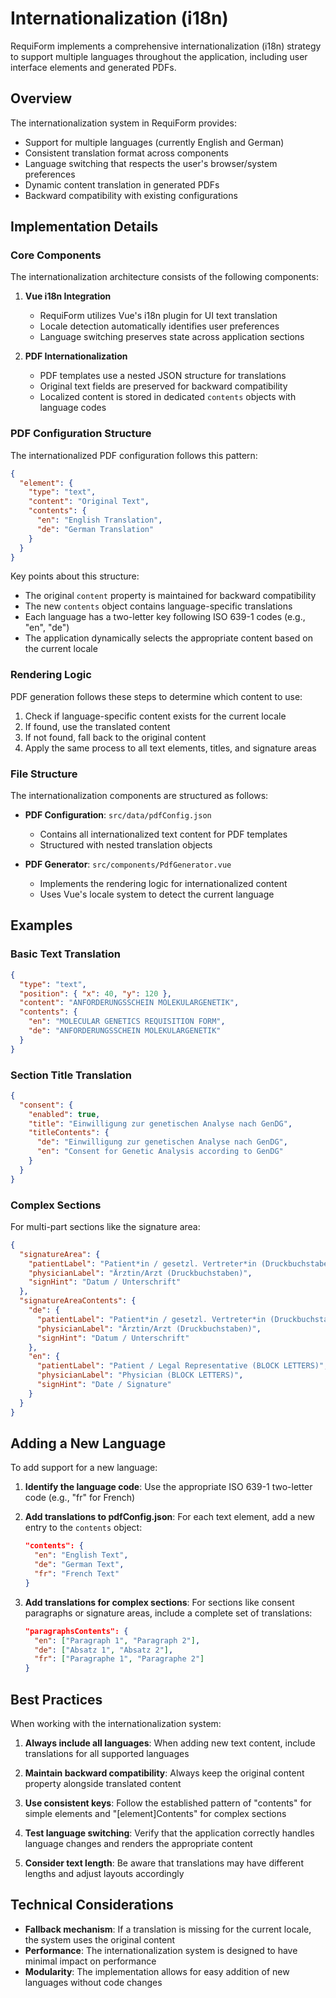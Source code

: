 # Internationalization (i18n)

RequiForm implements a comprehensive internationalization (i18n) strategy to support multiple languages throughout the application, including user interface elements and generated PDFs.

## Overview

The internationalization system in RequiForm provides:

- Support for multiple languages (currently English and German)
- Consistent translation format across components
- Language switching that respects the user's browser/system preferences
- Dynamic content translation in generated PDFs
- Backward compatibility with existing configurations

## Implementation Details

### Core Components

The internationalization architecture consists of the following components:

1. **Vue i18n Integration**
   - RequiForm utilizes Vue's i18n plugin for UI text translation
   - Locale detection automatically identifies user preferences
   - Language switching preserves state across application sections

2. **PDF Internationalization**
   - PDF templates use a nested JSON structure for translations
   - Original text fields are preserved for backward compatibility
   - Localized content is stored in dedicated `contents` objects with language codes

### PDF Configuration Structure

The internationalized PDF configuration follows this pattern:

```json
{
  "element": {
    "type": "text",
    "content": "Original Text",
    "contents": {
      "en": "English Translation",
      "de": "German Translation"
    }
  }
}
```

Key points about this structure:

- The original `content` property is maintained for backward compatibility
- The new `contents` object contains language-specific translations
- Each language has a two-letter key following ISO 639-1 codes (e.g., "en", "de")
- The application dynamically selects the appropriate content based on the current locale

### Rendering Logic

PDF generation follows these steps to determine which content to use:

1. Check if language-specific content exists for the current locale
2. If found, use the translated content
3. If not found, fall back to the original content
4. Apply the same process to all text elements, titles, and signature areas

### File Structure

The internationalization components are structured as follows:

- **PDF Configuration**: `src/data/pdfConfig.json`
  - Contains all internationalized text content for PDF templates
  - Structured with nested translation objects

- **PDF Generator**: `src/components/PdfGenerator.vue`
  - Implements the rendering logic for internationalized content
  - Uses Vue's locale system to detect the current language

## Examples

### Basic Text Translation

```json
{
  "type": "text",
  "position": { "x": 40, "y": 120 },
  "content": "ANFORDERUNGSSCHEIN MOLEKULARGENETIK",
  "contents": {
    "en": "MOLECULAR GENETICS REQUISITION FORM",
    "de": "ANFORDERUNGSSCHEIN MOLEKULARGENETIK"
  }
}
```

### Section Title Translation

```json
{
  "consent": {
    "enabled": true,
    "title": "Einwilligung zur genetischen Analyse nach GenDG",
    "titleContents": {
      "de": "Einwilligung zur genetischen Analyse nach GenDG",
      "en": "Consent for Genetic Analysis according to GenDG"
    }
  }
}
```

### Complex Sections

For multi-part sections like the signature area:

```json
{
  "signatureArea": {
    "patientLabel": "Patient*in / gesetzl. Vertreter*in (Druckbuchstaben)",
    "physicianLabel": "Ärztin/Arzt (Druckbuchstaben)",
    "signHint": "Datum / Unterschrift"
  },
  "signatureAreaContents": {
    "de": {
      "patientLabel": "Patient*in / gesetzl. Vertreter*in (Druckbuchstaben)",
      "physicianLabel": "Ärztin/Arzt (Druckbuchstaben)",
      "signHint": "Datum / Unterschrift"
    },
    "en": {
      "patientLabel": "Patient / Legal Representative (BLOCK LETTERS)",
      "physicianLabel": "Physician (BLOCK LETTERS)",
      "signHint": "Date / Signature"
    }
  }
}
```

## Adding a New Language

To add support for a new language:

1. **Identify the language code**: Use the appropriate ISO 639-1 two-letter code (e.g., "fr" for French)

2. **Add translations to pdfConfig.json**: For each text element, add a new entry to the `contents` object:

   ```json
   "contents": {
     "en": "English Text",
     "de": "German Text",
     "fr": "French Text"
   }
   ```

3. **Add translations for complex sections**: For sections like consent paragraphs or signature areas, include a complete set of translations:

   ```json
   "paragraphsContents": {
     "en": ["Paragraph 1", "Paragraph 2"],
     "de": ["Absatz 1", "Absatz 2"],
     "fr": ["Paragraphe 1", "Paragraphe 2"]
   }
   ```

## Best Practices

When working with the internationalization system:

1. **Always include all languages**: When adding new text content, include translations for all supported languages

2. **Maintain backward compatibility**: Always keep the original content property alongside translated content

3. **Use consistent keys**: Follow the established pattern of "contents" for simple elements and "[element]Contents" for complex sections

4. **Test language switching**: Verify that the application correctly handles language changes and renders the appropriate content

5. **Consider text length**: Be aware that translations may have different lengths and adjust layouts accordingly

## Technical Considerations

- **Fallback mechanism**: If a translation is missing for the current locale, the system uses the original content
- **Performance**: The internationalization system is designed to have minimal impact on performance
- **Modularity**: The implementation allows for easy addition of new languages without code changes
